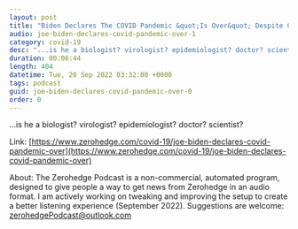 ```yaml
---
layout: post
title: "Biden Declares The COVID Pandemic &quot;Is Over&quot; Despite Continued Use In Policies &amp; Programs"
audio: joe-biden-declares-covid-pandemic-over-1
category: covid-19
desc: "...is he a biologist? virologist? epidemiologist? doctor? scientist?"
duration: 00:06:44
length: 404
datetime: Tue, 20 Sep 2022 03:32:00 +0000
tags: podcast
guid: joe-biden-declares-covid-pandemic-over-0
order: 0
---
```

...is he a biologist? virologist? epidemiologist? doctor? scientist?

Link: [https://www.zerohedge.com/covid-19/joe-biden-declares-covid-pandemic-over](https://www.zerohedge.com/covid-19/joe-biden-declares-covid-pandemic-over)

About: The Zerohedge Podcast is a non-commercial, automated program, designed to give people a way to get news from Zerohedge in an audio format.  I am actively working on tweaking and improving the setup to create a better listening experience (September 2022).  Suggestions are welcome: [zerohedgePodcast@outlook.com](mailto:zerohedgePodcast@outlook.com)